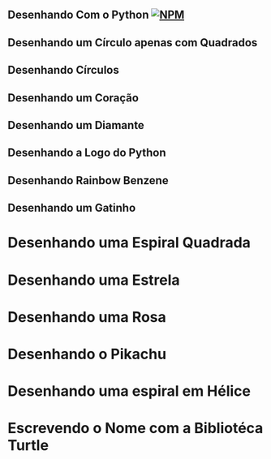 ## Desenhando Com o Python     [![NPM](https://img.shields.io/npm/l/react)](https://github.com/devsuperior/sds1-wmazoni/blob/master/LICENSE)

## Desenhando um Círculo apenas com Quadrados

## Desenhando Círculos

## Desenhando um Coração

## Desenhando um Diamante

## Desenhando a Logo do Python

## Desenhando Rainbow Benzene

## Desenhando um Gatinho

# Desenhando uma Espiral Quadrada

# Desenhando uma Estrela

# Desenhando uma Rosa

# Desenhando o Pikachu

# Desenhando uma espiral em Hélice

# Escrevendo o Nome com a Bibliotéca Turtle

